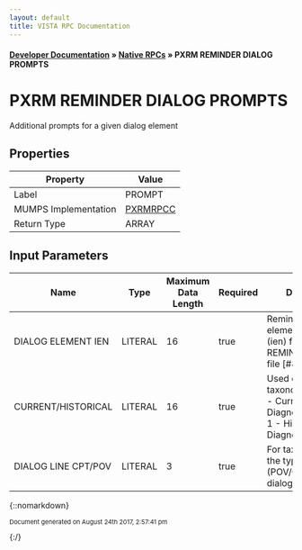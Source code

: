 ```yaml
---
layout: default
title: VISTA RPC Documentation
---
```


#### [Developer Documentation](../index) &#187; [Native RPCs](TableOfContents) &#187; PXRM REMINDER DIALOG PROMPTS<br/>
# PXRM REMINDER DIALOG PROMPTS

Additional prompts for a given dialog element

## Properties

Property | Value
--- | ---
Label | PROMPT
MUMPS Implementation | [PXRMRPCC](http://code.osehra.org/dox/Routine_PXRMRPCC_source.html)
Return Type | ARRAY


## Input Parameters

Name | Type | Maximum Data Length | Required | Description
--- | --- | --- | --- | ---
DIALOG ELEMENT IEN | LITERAL | 16 | true | Reminder dialog element identifier (ien) from REMINDER DIALOG file [#801.41]
CURRENT/HISTORICAL | LITERAL | 16 | true | Used only for taxonomy dialogs.   0 - Current Diagnosis/Procedure 1 - Historical Diagnosis/Procedure
DIALOG LINE CPT/POV | LITERAL | 3 | true | For taxonomy dialog the type of finding (POV/CPT) for this dialog line



{::nomarkdown} <br/><p style="font-size: 11px">Document generated on August 24th 2017, 2:57:41 pm</p>{:/}